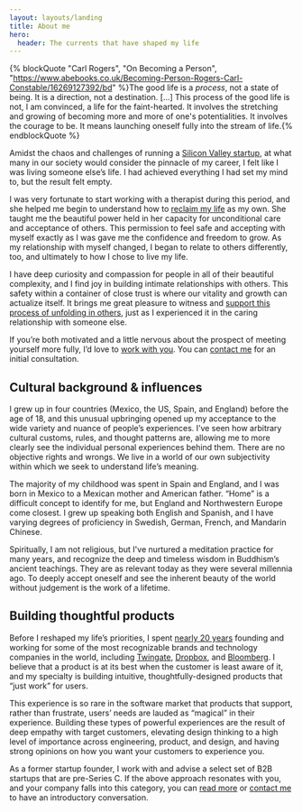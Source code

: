 ```yaml
---
layout: layouts/landing
title: About me
hero:
  header: The currents that have shaped my life
---
```


{% blockQuote "Carl Rogers", "On Becoming a Person", "https://www.abebooks.co.uk/Becoming-Person-Rogers-Carl-Constable/16269127392/bd" %}The good life is a _process_, not a state of being. It is a direction, not a destination. […] This process of the good life is not, I am convinced, a life for the faint-hearted. It involves the stretching and growing of becoming more and more of one's potentialities. It involves the courage to be. It means launching oneself fully into the stream of life.{% endblockQuote %}

Amidst the chaos and challenges of running a [Silicon Valley startup](https://www.forbes.com/sites/kenrickcai/2022/04/14/twingate-series-b-400-million-taking-down-vpn/), at what many in our society would consider the pinnacle of my career, I felt like I was living someone else’s life. I had achieved everything I had set my mind to, but the result felt empty.

I was very fortunate to start working with a therapist during this period, and she helped me begin to understand how to [reclaim my life](/writing/2025/06/17/a-personal-biography/) as my own. She taught me the beautiful power held in her capacity for unconditional care and acceptance of others. This permission to feel safe and accepting with myself exactly as I was gave me the confidence and freedom to grow. As my relationship with myself changed, I began to relate to others differently, too, and ultimately to how I chose to live my life.

I have deep curiosity and compassion for people in all of their beautiful complexity, and I find joy in building intimate relationships with others. This safety within a container of close trust is where our vitality and growth can actualize itself. It brings me great pleasure to witness and [support this process of unfolding in others](/coaching), just as I experienced it in the caring relationship with someone else.

If you’re both motivated and a little nervous about the prospect of meeting yourself more fully, I’d love to [work with you](/coaching). You can [contact me](/contact) for an initial consultation.

## Cultural background & influences

I grew up in four countries (Mexico, the US, Spain, and England) before the age of 18, and this unusual upbringing opened up my acceptance to the wide variety and nuance of people’s experiences. I’ve seen how arbitrary cultural customs, rules, and thought patterns are, allowing me to more clearly see the individual personal experiences behind them. There are no objective rights and wrongs. We live in a world of our own subjectivity within which we seek to understand life’s meaning.

The majority of my childhood was spent in Spain and England, and I was born in Mexico to a Mexican mother and American father. “Home” is a difficult concept to identify for me, but England and Northwestern Europe come closest. I grew up speaking both English and Spanish, and I have varying degrees of proficiency in Swedish, German, French, and Mandarin Chinese.

Spiritually, I am not religious, but I've nurtured a meditation practice for many years, and recognize the deep and timeless wisdom in Buddhism’s ancient teachings. They are as relevant today as they were several millennia ago. To deeply accept oneself and see the inherent beauty of the world without judgement is the work of a lifetime.

## Building thoughtful products

Before I reshaped my life’s priorities, I spent [nearly 20 years](https://www.linkedin.com/in/awmars) founding and working for some of the most recognizable brands and technology companies in the world, including [Twingate](https://www.twingate.com/), [Dropbox](https://www.dropbox.com), and [Bloomberg](https://www.bloomberg.net). I believe that a product is at its best when the customer is least aware of it, and my specialty is building intuitive, thoughtfully-designed products that “just work” for users.

This experience is so rare in the software market that products that support, rather than frustrate, users’ needs are lauded as “magical” in their experience. Building these types of powerful experiences are the result of deep empathy with target customers, elevating design thinking to a high level of importance across engineering, product, and design, and having strong opinions on how you want your customers to experience you.

As a former startup founder, I work with and advise a select set of B2B startups that are pre-Series C. If the above approach resonates with you, and your company falls into this category, you can [read more](/advisory) or [contact me](/contact) to have an introductory conversation.
